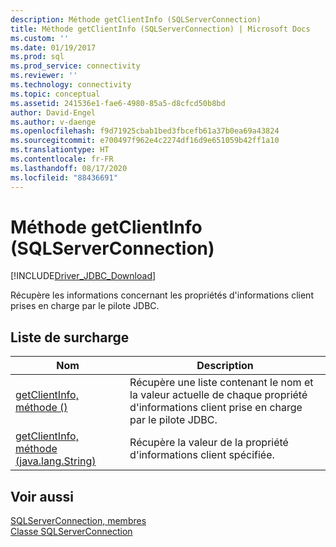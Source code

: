 ```yaml
---
description: Méthode getClientInfo (SQLServerConnection)
title: Méthode getClientInfo (SQLServerConnection) | Microsoft Docs
ms.custom: ''
ms.date: 01/19/2017
ms.prod: sql
ms.prod_service: connectivity
ms.reviewer: ''
ms.technology: connectivity
ms.topic: conceptual
ms.assetid: 241536e1-fae6-4980-85a5-d8cfcd50b8bd
author: David-Engel
ms.author: v-daenge
ms.openlocfilehash: f9d71925cbab1bed3fbcefb61a37b0ea69a43824
ms.sourcegitcommit: e700497f962e4c2274df16d9e651059b42ff1a10
ms.translationtype: HT
ms.contentlocale: fr-FR
ms.lasthandoff: 08/17/2020
ms.locfileid: "88436691"
---
```

# <a name="getclientinfo-method-sqlserverconnection"></a>Méthode getClientInfo (SQLServerConnection)
[!INCLUDE[Driver_JDBC_Download](../../../includes/driver_jdbc_download.md)]

  Récupère les informations concernant les propriétés d'informations client prises en charge par le pilote JDBC.  
  
## <a name="overload-list"></a>Liste de surcharge  
  
|Nom|Description|  
|----------|-----------------|  
|[getClientInfo, méthode &#40;&#41;](../../../connect/jdbc/reference/getclientinfo-method.md)|Récupère une liste contenant le nom et la valeur actuelle de chaque propriété d'informations client prise en charge par le pilote JDBC.|  
|[getClientInfo, méthode &#40;java.lang.String&#41;](../../../connect/jdbc/reference/getclientinfo-method-java-lang-string.md)|Récupère la valeur de la propriété d'informations client spécifiée.|  
  
## <a name="see-also"></a>Voir aussi  
 [SQLServerConnection, membres](../../../connect/jdbc/reference/sqlserverconnection-members.md)   
 [Classe SQLServerConnection](../../../connect/jdbc/reference/sqlserverconnection-class.md)  
  
  
